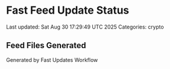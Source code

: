 # Fast Feed Update Status
Last updated: Sat Aug 30 17:29:49 UTC 2025
Categories: crypto

## Feed Files Generated

Generated by Fast Updates Workflow
